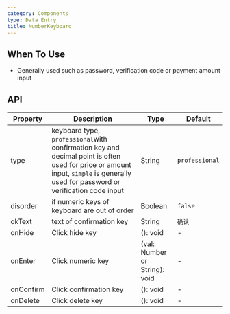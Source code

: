 ```yaml
---
category: Components
type: Data Entry
title: NumberKeyboard
---
```


## When To Use

- Generally used such as password, verification code or payment amount input

## API

| Property  | Description                                                                                                                                                                      | Type                          | Default        |
| --------- | -------------------------------------------------------------------------------------------------------------------------------------------------------------------------------- | ----------------------------- | -------------- |
| type      | keyboard type, `professional`with confirmation key and decimal point is often used for price or amount input, `simple` is generally used for password or verification code input | String                        | `professional` |
| disorder  | if numeric keys of keyboard are out of order                                                                                                                                     | Boolean                       | `false`        |
| okText    | text of confirmation key                                                                                                                                                         | String                        | `确认`         |
| onHide    | Click hide key                                                                                                                                                                   | (): void                      | -              |
| onEnter   | Click numeric key                                                                                                                                                                | (val: Number or String): void | -              |
| onConfirm | Click confirmation key                                                                                                                                                           | (): void                      | -              |
| onDelete  | Click delete key                                                                                                                                                                 | (): void                      | -              |
